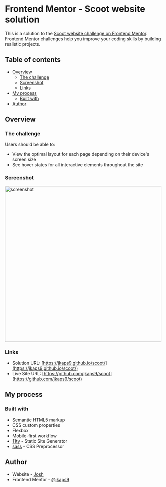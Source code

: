 # Frontend Mentor - Scoot website solution

This is a solution to the [Scoot website challenge on Frontend Mentor](https://www.frontendmentor.io/challenges/scoot-multipage-website-N76alNPRJ). Frontend Mentor challenges help you improve your coding skills by building realistic projects.

## Table of contents

- [Overview](#overview)
  - [The challenge](#the-challenge)
  - [Screenshot](#screenshot)
  - [Links](#links)
- [My process](#my-process)
  - [Built with](#built-with)
- [Author](#author)

## Overview

### The challenge

Users should be able to:

- View the optimal layout for each page depending on their device's screen size
- See hover states for all interactive elements throughout the site

### Screenshot

<img src="./screenshot.png" alt="screenshot" width="500"/>

### Links

- Solution URL: [https://jkaps9.github.io/scoot/](https://jkaps9.github.io/scoot/)
- Live Site URL: [https://github.com/jkaps9/scoot](https://github.com/jkaps9/scoot)

## My process

### Built with

- Semantic HTML5 markup
- CSS custom properties
- Flexbox
- Mobile-first workflow
- [11ty](https://11ty.dev) - Static Site Generator
- [sass](https://sass-lang.com/) - CSS Preprocessor

## Author

- Website - [Josh](https://www.joshfkaplan.com)
- Frontend Mentor - [@jkaps9](https://www.frontendmentor.io/profile/jkaps9)
